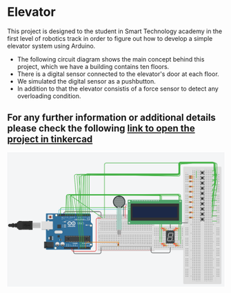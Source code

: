 # Elevator
This project is designed to the student in Smart Technology academy in the first level of robotics track in order to figure out how to develop a simple elevator system using Arduino.

- The following circuit diagram shows the main concept behind this project, which we have a building contains ten floors.
- There is a digital sensor connected to the elevator's door at each floor.
- We simulated the digital sensor as a pushbutton.
- In addition to that the elevator consistis of a force sensor to detect any overloading condition.

## For any further information or additional details please check the following [link to open the project in tinkercad](https://www.tinkercad.com/things/0IseryKst2j)


 ![](https://github.com/MAzewail/Elevator/blob/main/Elevator.PNG)
